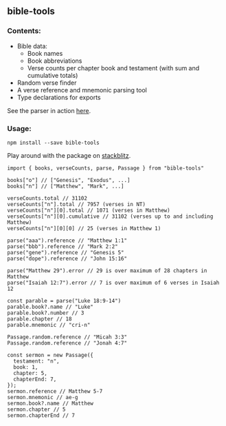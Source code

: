 ## bible-tools

### Contents:

- Bible data:
  - Book names
  - Book abbreviations
  - Verse counts per chapter book and testament (with sum and cumulative totals)
- Random verse finder
- A verse reference and mnemonic parsing tool
- Type declarations for exports

See the parser in action [here](https://gla23.github.io/bible-tools/).

### Usage:

```
npm install --save bible-tools
```

Play around with the package on [stackblitz](https://stackblitz.com/edit/bible-tools).

```
import { books, verseCounts, parse, Passage } from "bible-tools"

books["o"] // ["Genesis", "Exodus", ...]
books["n"] // ["Matthew", "Mark", ...]

verseCounts.total // 31102
verseCounts["n"].total // 7957 (verses in NT)
verseCounts["n"][0].total // 1071 (verses in Matthew)
verseCounts["n"][0].cumulative // 31102 (verses up to and including Matthew)
verseCounts["n"][0][0] // 25 (verses in Matthew 1)

parse("aaa").reference // "Matthew 1:1"
parse("bbb").reference // "Mark 2:2"
parse("gene").reference // "Genesis 5"
parse("dope").reference // "John 15:16"

parse("Matthew 29").error // 29 is over maximum of 28 chapters in Matthew
parse("Isaiah 12:7").error // 7 is over maximum of 6 verses in Isaiah 12

const parable = parse("Luke 18:9-14")
parable.book?.name // "Luke"
parable.book?.number // 3
parable.chapter // 18
parable.mnemonic // "cri-n"

Passage.random.reference // "Micah 3:3"
Passage.random.reference // "Jonah 4:7"

const sermon = new Passage({
  testament: "n",
  book: 1,
  chapter: 5,
  chapterEnd: 7,
});
sermon.reference // Matthew 5-7
sermon.mnemonic // ae-g
sermon.book?.name // Matthew
sermon.chapter // 5
sermon.chapterEnd // 7

```
